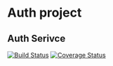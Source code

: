 # Auth project
## Auth Serivce
[![Build Status](https://travis-ci.org/darkbluesun/auth-demo-auth.svg?branch=main)](https://travis-ci.org/darkbluesun/auth-demo-auth)
[![Coverage Status](https://coveralls.io/repos/github/darkbluesun/auth-demo-auth/badge.svg?branch=main)](https://coveralls.io/github/darkbluesun/auth-demo-auth?branch=main)